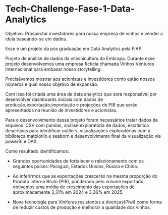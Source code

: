 # Tech-Challenge-Fase-1-Data-Analytics
Objetivo: Prospectar investidores para nossa empresa de vinhos e vender a ideia baseando-se em dados.

Esse é um projeto da pós graduação em Data Analytics pela FIAP.

Projeto de análise de dados da vitivinicultura da Embrapa. Durante esse projeto desenvolvemos uma empresa fictícia chamada Vinhos Ventures Internacional para embasar nosso storytelling.

Precisávamos mostrar aos acionistas e investidores como estão nossos números e qual nosso objetivo de expansão.

Com isso foi criada uma área de data analytics que será responsável por desenvolver dashboards iniciais com dados de produção,exportação,importação e projeções de PIB que serão apresentados na reunião de investidores e acionistas.

Para o desenvolvimento desse projeto foram necessários tratar dados de arquivos .CSV com pandas, análise exploratória de dados, estatística descritivas para identificar outliers, visualizações exploratórias com a biblioteca matplotlib e seaborn e desenvolvimento final da visualização via powerBI e DAX.

Como resultado identificamos: 

- Grandes oportunidades de fortalecer o relacionamento com os seguintes países: Paraguai, Estados Unidos, Rússia e China.

- Ao inferirmos que as exportações crescerão na mesma proporção do Produto Interno Bruto (PIB), ponderado pelo volume exportado, obtivemos uma média de crescimento das exportações de aproximadamente 3,31% em 2024 e 3,36% em 2025.

- Nova tecnologia para Viníferas resistentes a doenças(Piwi) como forma de reduzir custos de produção e melhorar a qualidade dos vinhos.

